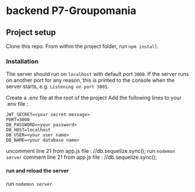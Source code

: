 # backend P7-Groupomania #

## Project setup ##

Clone this repo. From within the project folder, run `npm install`.


### Installation ###

The server should run on `localhost` with default port `3000`. If the
server runs on another port for any reason, this is printed to the
console when the server starts, e.g. `Listening on port 3001`.

Create a .env file at the root of the project
Add the following lines to your .env file :

    JWT_SECRET=<your secret message>
    PORT=3000
    DB_PASSWORD=<your password>
    DB_HOST=localhost
    DB_USER=<your user name>
    DB_NAME=<your database name>

uncomment line 21 from app.js file : //db.sequelize.sync();
run `nodemon server`
comment line 21 from app.js file : //db.sequelize.sync();

#### run and reload the server ####

run `nodemon server`

